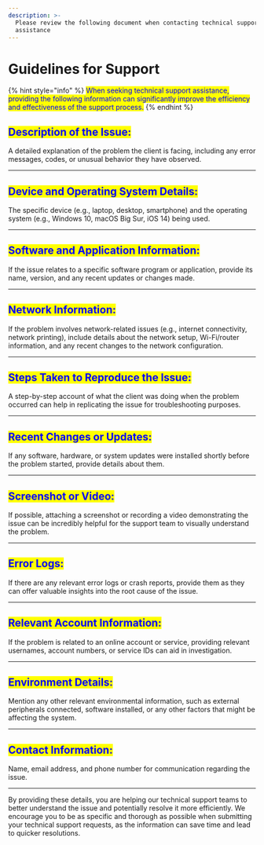 ```yaml
---
description: >-
  Please review the following document when contacting technical support for
  assistance
---
```


# Guidelines for Support

{% hint style="info" %}
<mark style="color:blue;">When seeking technical support assistance, providing the following information can significantly improve the efficiency and effectiveness of the support process.</mark>
{% endhint %}

## <mark style="color:blue;">**Description of the Issue**</mark><mark style="color:blue;">:</mark>

A detailed explanation of the problem the client is facing, including any error messages, codes, or unusual behavior they have observed.

***

## <mark style="color:blue;">**Device and Operating System Details**</mark><mark style="color:blue;">:</mark>

The specific device (e.g., laptop, desktop, smartphone) and the operating system (e.g., Windows 10, macOS Big Sur, iOS 14) being used.

***

## <mark style="color:blue;">**Software and Application Information**</mark><mark style="color:blue;">:</mark>&#x20;

If the issue relates to a specific software program or application, provide its name, version, and any recent updates or changes made.

***

## <mark style="color:blue;">**Network Information**</mark><mark style="color:blue;">:</mark>&#x20;

If the problem involves network-related issues (e.g., internet connectivity, network printing), include details about the network setup, Wi-Fi/router information, and any recent changes to the network configuration.

***

## <mark style="color:blue;">**Steps Taken to Reproduce the Issue**</mark><mark style="color:blue;">:</mark>&#x20;

A step-by-step account of what the client was doing when the problem occurred can help in replicating the issue for troubleshooting purposes.

***

## <mark style="color:blue;">**Recent Changes or Updates**</mark><mark style="color:blue;">:</mark>&#x20;

If any software, hardware, or system updates were installed shortly before the problem started, provide details about them.

***

## <mark style="color:blue;">**Screenshot or Video**</mark><mark style="color:blue;">:</mark>&#x20;

If possible, attaching a screenshot or recording a video demonstrating the issue can be incredibly helpful for the support team to visually understand the problem.

***

## <mark style="color:blue;">**Error Logs**</mark><mark style="color:blue;">:</mark>&#x20;

If there are any relevant error logs or crash reports, provide them as they can offer valuable insights into the root cause of the issue.

***

## <mark style="color:blue;">**Relevant Account Information**</mark><mark style="color:blue;">:</mark>&#x20;

If the problem is related to an online account or service, providing relevant usernames, account numbers, or service IDs can aid in investigation.

***

## <mark style="color:blue;">**Environment Details**</mark><mark style="color:blue;">:</mark>&#x20;

Mention any other relevant environmental information, such as external peripherals connected, software installed, or any other factors that might be affecting the system.

***

## <mark style="color:blue;">**Contact Information**</mark><mark style="color:blue;">:</mark>&#x20;

Name, email address, and phone number for communication regarding the issue.

***

By providing these details, you are helping our technical support teams to better understand the issue and potentially resolve it more efficiently. We encourage you to be as specific and thorough as possible when submitting your technical support requests, as the information can save time and lead to quicker resolutions.
